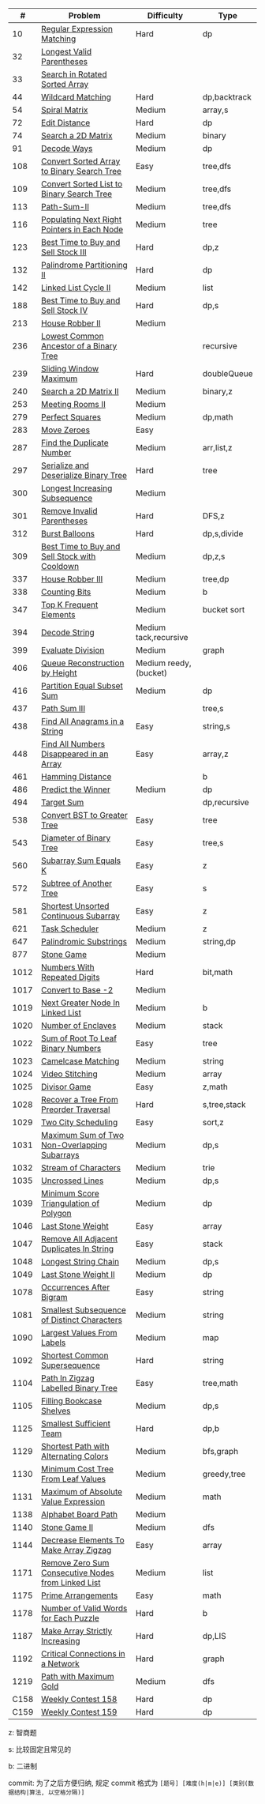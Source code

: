 | #    | Problem                                                              | Difficulty| Type            |
| ---- | -------------------------------------------------------------------- | ----------|---------------- |
| 10   | [Regular Expression Matching](./code/10.md)                          | Hard      | dp              |
| 32   | [Longest Valid Parentheses](./code/32.md)                            |           |                 |
| 33   | [Search in Rotated Sorted Array](./code/33.md)                       |           |                 |
| 44   | [Wildcard Matching](./code/44.md)                                    | Hard      | dp,backtrack    |
| 54   | [Spiral Matrix](./code/54.md)                                        | Medium    | array,s         |
| 72   | [Edit Distance](./code/72.md)                                        | Hard      | dp              |
| 74   | [Search a 2D Matrix](./code/74.md)                                   | Medium    | binary          |
| 91   | [Decode Ways](./code/91.md)                                          | Medium    | dp              |
| 108  | [Convert Sorted Array to Binary Search Tree](./code/108.md)          | Easy      | tree,dfs        |
| 109  | [Convert Sorted List to Binary Search Tree](./code/109.md)           | Medium    | tree,dfs        |
| 113  | [Path-Sum-II](./code/112.md)                                         | Medium    | tree,dfs        |
| 116  | [Populating Next Right Pointers in Each Node](./code/116.md)         | Medium    | tree            |
| 123  | [Best Time to Buy and Sell Stock III](./code/123.md)                 | Hard      | dp,z            |
| 132  | [Palindrome Partitioning II](./code/131&132.md)                      | Hard      | dp            |
| 142  | [Linked List Cycle II](./code/142.md)                                | Medium    | list            |
| 188  | [Best Time to Buy and Sell Stock IV](./code/188.md)                  | Hard      | dp,s            |
| 213  | [House Robber II](./code/213.md)                                     | Medium    |                 |
| 236  | [Lowest Common Ancestor of a Binary Tree](./code/236.md)             |           | recursive       |
| 239  | [Sliding Window Maximum](./code/239.md)                              | Hard      | doubleQueue     |
| 240  | [Search a 2D Matrix II](./code/240.md)                               | Medium    | binary,z        |
| 253  | [Meeting Rooms II](./code/253.md)                                    | Medium    |                 |
| 279  | [Perfect Squares](./code/279.md)                                     | Medium    | dp,math         |
| 283  | [Move Zeroes](./code/283.md)                                         | Easy      |                 |
| 287  | [Find the Duplicate Number](./code/287.md)                           | Medium    | arr,list,z      |
| 297  | [Serialize and Deserialize Binary Tree](./code/297.md)               | Hard      | tree            |
| 300  | [Longest Increasing Subsequence](./code/300.md)                      | Medium    |                 |
| 301  | [Remove Invalid Parentheses](./code/301.md)                          | Hard      | DFS,z           |
| 312  | [Burst Balloons](./code/312.md)                                      | Hard      | dp,s,divide     |
| 309  | [Best Time to Buy and Sell Stock with Cooldown](./code/309.md)       | Medium    | dp,z,s          |
| 337  | [House Robber III](./code/337.md)                                    | Medium    | tree,dp         |
| 338  | [Counting Bits](./code/338.md)                                       | Medium    | b               |
| 347  | [Top K Frequent Elements](./code/347.md)                             | Medium    | bucket sort     |
| 394  | [Decode String](./code/394.md)                                       | Medium       tack,recursive |
| 399  | [Evaluate Division](./code/399.md)                                   | Medium    | graph           |
| 406  | [Queue Reconstruction by Height](./code/406.md)                      | Medium       reedy,(bucket) |
| 416  | [Partition Equal Subset Sum](./code/416.md)                          | Medium    | dp              |
| 437  | [Path Sum III](./code/437.md)                                        |           | tree,s          |
| 438  | [Find All Anagrams in a String](./code/438.md)                       | Easy      | string,s        |
| 448  | [Find All Numbers Disappeared in an Array](./code/448.md)            | Easy      | array,z         |
| 461  | [Hamming Distance](./code/461.md)                                    |           | b               |
| 486  | [Predict the Winner](./code/486.md)                                  | Medium    | dp              |
| 494  | [Target Sum](./code/494.md)                                          |           | dp,recursive    |
| 538  | [Convert BST to Greater Tree](./code/538.md)                         | Easy      | tree            |
| 543  | [Diameter of Binary Tree](./code/543.md)                             | Easy      | tree,s          |
| 560  | [Subarray Sum Equals K](./code/560.md)                               | Easy      | z               |
| 572  | [Subtree of Another Tree](./code/572.md)                             | Easy      | s               |
| 581  | [Shortest Unsorted Continuous Subarray](./code/581.md)               | Easy      | z               |
| 621  | [Task Scheduler](./code/621.md)                                      | Medium    | z               |
| 647  | [Palindromic Substrings](./code/647.md)                              | Medium    | string,dp       |
| 877  | [Stone Game](./code/877)                                             | Medium    |                 |
| 1012 | [Numbers With Repeated Digits](./code/1012)                          | Hard      | bit,math        |
| 1017 | [Convert to Base -2](./code/1017)                                    | Medium    |                 |
| 1019 | [Next Greater Node In Linked List](./code/1019.md)                   | Medium    | b               |
| 1020 | [Number of Enclaves](./code/1020.md)                                 | Medium    | stack           |
| 1022 | [Sum of Root To Leaf Binary Numbers](./code/1022.md)                 | Easy      | tree            |
| 1023 | [Camelcase Matching](./code/1023.md)                                 | Medium    | string          |
| 1024 | [Video Stitching](./code/1024.md)                                    | Medium    | array           |
| 1025 | [Divisor Game](./code/1025.md)                                       | Easy      | z,math          |
| 1028 | [Recover a Tree From Preorder Traversal](./code/1028.md)             | Hard      | s,tree,stack    |
| 1029 | [Two City Scheduling](./code/1029.md)                                | Easy      | sort,z          |
| 1031 | [Maximum Sum of Two Non-Overlapping Subarrays](./code/1031.md)       | Medium    | dp,s            |
| 1032 | [Stream of Characters](./code/1032.md)                               | Medium    | trie            |
| 1035 | [Uncrossed Lines](./code/1031.md)                                    | Medium    | dp,s            |
| 1039 | [Minimum Score Triangulation of Polygon](./code/1039.md)             | Medium    | dp              |
| 1046 | [Last Stone Weight](./code/1046.md)                                  | Easy      | array           |
| 1047 | [Remove All Adjacent Duplicates In String](./code/1047.md)           | Easy      | stack           |
| 1048 | [Longest String Chain](./code/1048.md)                               | Medium    | dp,s            |
| 1049 | [Last Stone Weight II](./code/1049.md)                               | Medium    | dp              |
| 1078 | [Occurrences After Bigram](./code/1078.md)                           | Easy      | string          |
| 1081 | [Smallest Subsequence of Distinct Characters](./code/1081.md)        | Medium    | string          |
| 1090 | [Largest Values From Labels](./code/1090.md)                         | Medium    | map             |
| 1092 | [Shortest Common Supersequence](./code/1092.md)                      | Hard      | string          |
| 1104 | [Path In Zigzag Labelled Binary Tree](./code/1104.md)                | Easy      | tree,math       |
| 1105 | [Filling Bookcase Shelves](./code/1105.md)                           | Medium    | dp,s            |
| 1125 | [Smallest Sufficient Team](./code/1125.md)                           | Hard      | dp,b            |
| 1129 | [Shortest Path with Alternating Colors](./code/1129.md)              | Medium    | bfs,graph       |
| 1130 | [Minimum Cost Tree From Leaf Values](./code/1130.md)                 | Medium    | greedy,tree     |
| 1131 | [Maximum of Absolute Value Expression](./code/1131.md)               | Medium    | math            |
| 1138 | [Alphabet Board Path](./code/1138.md)                                | Medium    |                 |
| 1140 | [Stone Game II](./code/1140.md)                                      | Medium    | dfs             |
| 1144 | [Decrease Elements To Make Array Zigzag](./code/1144.md)             | Easy      | array           |
| 1171 | [Remove Zero Sum Consecutive Nodes from Linked List](./code/1171.md) | Medium    | list            |
| 1175 | [Prime Arrangements](./code/1175.md)                                 | Easy      | math            |
| 1178 | [Number of Valid Words for Each Puzzle](./code/1178.md)              | Hard      | b               |
| 1187 | [Make Array Strictly Increasing](./code/1187.md)                     | Hard      | dp,LIS          |
| 1192 | [Critical Connections in a Network](./code/1189-1192.md)             | Hard      | graph           |
| 1219 | [Path with Maximum Gold](./code/1217-1220.md)                        | Medium    | dfs             |
| C158 | [Weekly Contest 158](./code/1221-1224.md)                            | Hard      | dp              |
| C159 | [Weekly Contest 159](./code/1232-1235.md)                            | Hard      | dp              |



z: 智商题

s: 比较固定且常见的

b: 二进制

commit: 为了之后方便归纳, 规定 commit 格式为 `[题号] [难度(h|m|e)] [类别(数据结构|算法, 以空格分隔)]`
